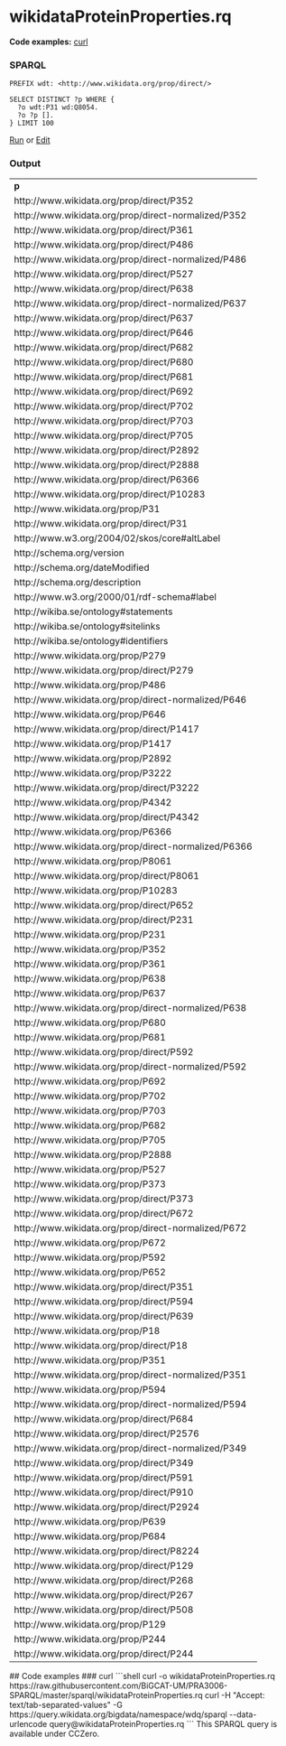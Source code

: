 # wikidataProteinProperties.rq
**Code examples:** [curl](#curl)
### SPARQL
```sparql
PREFIX wdt: <http://www.wikidata.org/prop/direct/>

SELECT DISTINCT ?p WHERE {
  ?o wdt:P31 wd:Q8054.
  ?o ?p [].
} LIMIT 100
```
[Run](https://query.wikidata.org/embed.html#PREFIX%20wdt%3A%20%3Chttp%3A%2F%2Fwww.wikidata.org%2Fprop%2Fdirect%2F%3E%0A%0ASELECT%20DISTINCT%20%3Fp%20WHERE%20%7B%0A%20%20%3Fo%20wdt%3AP31%20wd%3AQ8054.%0A%20%20%3Fo%20%3Fp%20%5B%5D.%0A%7D%20LIMIT%20100%0A) or [Edit](https://query.wikidata.org/#PREFIX%20wdt%3A%20%3Chttp%3A%2F%2Fwww.wikidata.org%2Fprop%2Fdirect%2F%3E%0A%0ASELECT%20DISTINCT%20%3Fp%20WHERE%20%7B%0A%20%20%3Fo%20wdt%3AP31%20wd%3AQ8054.%0A%20%20%3Fo%20%3Fp%20%5B%5D.%0A%7D%20LIMIT%20100%0A)


### Output
<!-- https://query.wikidata.org/bigdata/namespace/wdq/sparql -->
<table>
  <tr>
    <td><b>p</b></td>
  </tr>
  <tr>
    <td>http://www.wikidata.org/prop/direct/P352</td>
  </tr>
  <tr>
    <td>http://www.wikidata.org/prop/direct-normalized/P352</td>
  </tr>
  <tr>
    <td>http://www.wikidata.org/prop/direct/P361</td>
  </tr>
  <tr>
    <td>http://www.wikidata.org/prop/direct/P486</td>
  </tr>
  <tr>
    <td>http://www.wikidata.org/prop/direct-normalized/P486</td>
  </tr>
  <tr>
    <td>http://www.wikidata.org/prop/direct/P527</td>
  </tr>
  <tr>
    <td>http://www.wikidata.org/prop/direct/P638</td>
  </tr>
  <tr>
    <td>http://www.wikidata.org/prop/direct-normalized/P637</td>
  </tr>
  <tr>
    <td>http://www.wikidata.org/prop/direct/P637</td>
  </tr>
  <tr>
    <td>http://www.wikidata.org/prop/direct/P646</td>
  </tr>
  <tr>
    <td>http://www.wikidata.org/prop/direct/P682</td>
  </tr>
  <tr>
    <td>http://www.wikidata.org/prop/direct/P680</td>
  </tr>
  <tr>
    <td>http://www.wikidata.org/prop/direct/P681</td>
  </tr>
  <tr>
    <td>http://www.wikidata.org/prop/direct/P692</td>
  </tr>
  <tr>
    <td>http://www.wikidata.org/prop/direct/P702</td>
  </tr>
  <tr>
    <td>http://www.wikidata.org/prop/direct/P703</td>
  </tr>
  <tr>
    <td>http://www.wikidata.org/prop/direct/P705</td>
  </tr>
  <tr>
    <td>http://www.wikidata.org/prop/direct/P2892</td>
  </tr>
  <tr>
    <td>http://www.wikidata.org/prop/direct/P2888</td>
  </tr>
  <tr>
    <td>http://www.wikidata.org/prop/direct/P6366</td>
  </tr>
  <tr>
    <td>http://www.wikidata.org/prop/direct/P10283</td>
  </tr>
  <tr>
    <td>http://www.wikidata.org/prop/P31</td>
  </tr>
  <tr>
    <td>http://www.wikidata.org/prop/direct/P31</td>
  </tr>
  <tr>
    <td>http://www.w3.org/2004/02/skos/core#altLabel</td>
  </tr>
  <tr>
    <td>http://schema.org/version</td>
  </tr>
  <tr>
    <td>http://schema.org/dateModified</td>
  </tr>
  <tr>
    <td>http://schema.org/description</td>
  </tr>
  <tr>
    <td>http://www.w3.org/2000/01/rdf-schema#label</td>
  </tr>
  <tr>
    <td>http://wikiba.se/ontology#statements</td>
  </tr>
  <tr>
    <td>http://wikiba.se/ontology#sitelinks</td>
  </tr>
  <tr>
    <td>http://wikiba.se/ontology#identifiers</td>
  </tr>
  <tr>
    <td>http://www.wikidata.org/prop/P279</td>
  </tr>
  <tr>
    <td>http://www.wikidata.org/prop/direct/P279</td>
  </tr>
  <tr>
    <td>http://www.wikidata.org/prop/P486</td>
  </tr>
  <tr>
    <td>http://www.wikidata.org/prop/direct-normalized/P646</td>
  </tr>
  <tr>
    <td>http://www.wikidata.org/prop/P646</td>
  </tr>
  <tr>
    <td>http://www.wikidata.org/prop/direct/P1417</td>
  </tr>
  <tr>
    <td>http://www.wikidata.org/prop/P1417</td>
  </tr>
  <tr>
    <td>http://www.wikidata.org/prop/P2892</td>
  </tr>
  <tr>
    <td>http://www.wikidata.org/prop/P3222</td>
  </tr>
  <tr>
    <td>http://www.wikidata.org/prop/direct/P3222</td>
  </tr>
  <tr>
    <td>http://www.wikidata.org/prop/P4342</td>
  </tr>
  <tr>
    <td>http://www.wikidata.org/prop/direct/P4342</td>
  </tr>
  <tr>
    <td>http://www.wikidata.org/prop/P6366</td>
  </tr>
  <tr>
    <td>http://www.wikidata.org/prop/direct-normalized/P6366</td>
  </tr>
  <tr>
    <td>http://www.wikidata.org/prop/P8061</td>
  </tr>
  <tr>
    <td>http://www.wikidata.org/prop/direct/P8061</td>
  </tr>
  <tr>
    <td>http://www.wikidata.org/prop/P10283</td>
  </tr>
  <tr>
    <td>http://www.wikidata.org/prop/direct/P652</td>
  </tr>
  <tr>
    <td>http://www.wikidata.org/prop/direct/P231</td>
  </tr>
  <tr>
    <td>http://www.wikidata.org/prop/P231</td>
  </tr>
  <tr>
    <td>http://www.wikidata.org/prop/P352</td>
  </tr>
  <tr>
    <td>http://www.wikidata.org/prop/P361</td>
  </tr>
  <tr>
    <td>http://www.wikidata.org/prop/P638</td>
  </tr>
  <tr>
    <td>http://www.wikidata.org/prop/P637</td>
  </tr>
  <tr>
    <td>http://www.wikidata.org/prop/direct-normalized/P638</td>
  </tr>
  <tr>
    <td>http://www.wikidata.org/prop/P680</td>
  </tr>
  <tr>
    <td>http://www.wikidata.org/prop/P681</td>
  </tr>
  <tr>
    <td>http://www.wikidata.org/prop/direct/P592</td>
  </tr>
  <tr>
    <td>http://www.wikidata.org/prop/direct-normalized/P592</td>
  </tr>
  <tr>
    <td>http://www.wikidata.org/prop/P692</td>
  </tr>
  <tr>
    <td>http://www.wikidata.org/prop/P702</td>
  </tr>
  <tr>
    <td>http://www.wikidata.org/prop/P703</td>
  </tr>
  <tr>
    <td>http://www.wikidata.org/prop/P682</td>
  </tr>
  <tr>
    <td>http://www.wikidata.org/prop/P705</td>
  </tr>
  <tr>
    <td>http://www.wikidata.org/prop/P2888</td>
  </tr>
  <tr>
    <td>http://www.wikidata.org/prop/P527</td>
  </tr>
  <tr>
    <td>http://www.wikidata.org/prop/P373</td>
  </tr>
  <tr>
    <td>http://www.wikidata.org/prop/direct/P373</td>
  </tr>
  <tr>
    <td>http://www.wikidata.org/prop/direct/P672</td>
  </tr>
  <tr>
    <td>http://www.wikidata.org/prop/direct-normalized/P672</td>
  </tr>
  <tr>
    <td>http://www.wikidata.org/prop/P672</td>
  </tr>
  <tr>
    <td>http://www.wikidata.org/prop/P592</td>
  </tr>
  <tr>
    <td>http://www.wikidata.org/prop/P652</td>
  </tr>
  <tr>
    <td>http://www.wikidata.org/prop/direct/P351</td>
  </tr>
  <tr>
    <td>http://www.wikidata.org/prop/direct/P594</td>
  </tr>
  <tr>
    <td>http://www.wikidata.org/prop/direct/P639</td>
  </tr>
  <tr>
    <td>http://www.wikidata.org/prop/P18</td>
  </tr>
  <tr>
    <td>http://www.wikidata.org/prop/direct/P18</td>
  </tr>
  <tr>
    <td>http://www.wikidata.org/prop/P351</td>
  </tr>
  <tr>
    <td>http://www.wikidata.org/prop/direct-normalized/P351</td>
  </tr>
  <tr>
    <td>http://www.wikidata.org/prop/P594</td>
  </tr>
  <tr>
    <td>http://www.wikidata.org/prop/direct-normalized/P594</td>
  </tr>
  <tr>
    <td>http://www.wikidata.org/prop/direct/P684</td>
  </tr>
  <tr>
    <td>http://www.wikidata.org/prop/direct/P2576</td>
  </tr>
  <tr>
    <td>http://www.wikidata.org/prop/direct-normalized/P349</td>
  </tr>
  <tr>
    <td>http://www.wikidata.org/prop/direct/P349</td>
  </tr>
  <tr>
    <td>http://www.wikidata.org/prop/direct/P591</td>
  </tr>
  <tr>
    <td>http://www.wikidata.org/prop/direct/P910</td>
  </tr>
  <tr>
    <td>http://www.wikidata.org/prop/direct/P2924</td>
  </tr>
  <tr>
    <td>http://www.wikidata.org/prop/P639</td>
  </tr>
  <tr>
    <td>http://www.wikidata.org/prop/P684</td>
  </tr>
  <tr>
    <td>http://www.wikidata.org/prop/direct/P8224</td>
  </tr>
  <tr>
    <td>http://www.wikidata.org/prop/direct/P129</td>
  </tr>
  <tr>
    <td>http://www.wikidata.org/prop/direct/P268</td>
  </tr>
  <tr>
    <td>http://www.wikidata.org/prop/direct/P267</td>
  </tr>
  <tr>
    <td>http://www.wikidata.org/prop/direct/P508</td>
  </tr>
  <tr>
    <td>http://www.wikidata.org/prop/P129</td>
  </tr>
  <tr>
    <td>http://www.wikidata.org/prop/P244</td>
  </tr>
  <tr>
    <td>http://www.wikidata.org/prop/direct/P244</td>
  </tr>
</table>
## Code examples
### curl
```shell
curl -o wikidataProteinProperties.rq https://raw.githubusercontent.com/BiGCAT-UM/PRA3006-SPARQL/master/sparql/wikidataProteinProperties.rq
curl -H "Accept: text/tab-separated-values" -G https://query.wikidata.org/bigdata/namespace/wdq/sparql --data-urlencode query@wikidataProteinProperties.rq
```
This SPARQL query is available under CCZero.
